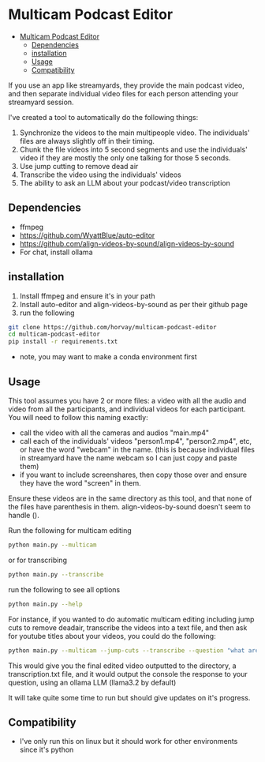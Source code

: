 # Multicam Podcast Editor

<!--toc:start-->
- [Multicam Podcast Editor](#multicam-podcast-editor)
  - [Dependencies](#dependencies)
  - [installation](#installation)
  - [Usage](#usage)
  - [Compatibility](#compatibility)
<!--toc:end-->

If you use an app like streamyards, they provide the main podcast video, and then separate individual video files for each person attending your streamyard session.

I've created a tool to automatically do the following things:

1. Synchronize the videos to the main multipeople video. The individuals' files are always slightly off in their timing.
2. Chunk the file videos into 5 second segments and use the individuals' video if they are mostly the only one talking for those 5 seconds.
3. Use jump cutting to remove dead air
4. Transcribe the video using the individuals' videos
5. The ability to ask an LLM about your podcast/video transcription

## Dependencies

- ffmpeg
- <https://github.com/WyattBlue/auto-editor>
- <https://github.com/align-videos-by-sound/align-videos-by-sound>
- For chat, install ollama

## installation

1. Install ffmpeg and ensure it's in your path
1. Install auto-editor and align-videos-by-sound as per their github page
1. run the following

```bash
git clone https://github.com/horvay/multicam-podcast-editor
cd multicam-podcast-editor
pip install -r requirements.txt
```

- note, you may want to make a conda environment first

## Usage

This tool assumes you have 2 or more files: a video with all the audio and video from all the participants, and individual videos for each participant.
You will need to follow this naming exactly:

- call the video with all the cameras and audios "main.mp4"
- call each of the individuals' videos "person1.mp4", "person2.mp4", etc, or have the word "webcam" in the name. (this is because individual files in streamyard have the name webcam so I can just copy and paste them)
- if you want to include screenshares, then copy those over and ensure they have the word "screen" in them.

Ensure these videos are in the same directory as this tool, and that none of the files have parenthesis in them. align-videos-by-sound doesn't seem to handle ().

Run the following for multicam editing

```bash
python main.py --multicam
```

or for transcribing

```bash
python main.py --transcribe
```

run the following to see all options

```bash
python main.py --help
```

For instance, if you wanted to do automatic multicam editing including jump cuts to remove deadair, transcribe the videos into a text file, and then ask for youtube titles about your videos, you could do the following:

```bash
python main.py --multicam --jump-cuts --transcribe --question "what are some good youtube titles for this podcast?"
```

This would give you the final edited video outputted to the directory, a transcription.txt file, and it would output the console the response to your question, using an ollama LLM (llama3.2 by default)

It will take quite some time to run but should give updates on it's progress.

## Compatibility

- I've only run this on linux but it should work for other environments since it's python
